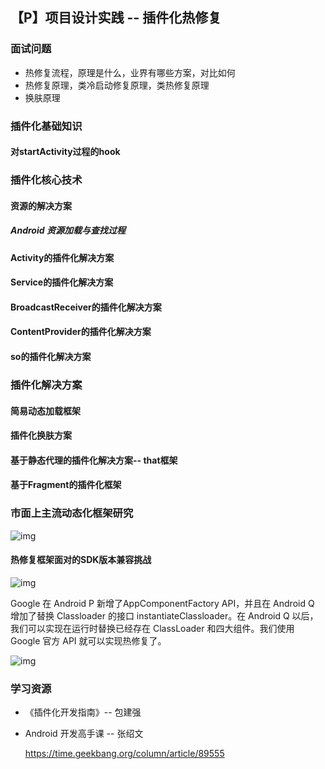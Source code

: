 ## 【P】项目设计实践 -- 插件化热修复



### 面试问题

- 热修复流程，原理是什么，业界有哪些方案，对比如何 
- 热修复原理，类冷启动修复原理，类热修复原理
- 换肤原理









### 插件化基础知识

####  对startActivity过程的hook







### 插件化核心技术

#### 资源的解决方案

##### Android 资源加载与查找过程









#### Activity的插件化解决方案





#### Service的插件化解决方案





#### BroadcastReceiver的插件化解决方案





#### ContentProvider的插件化解决方案





#### so的插件化解决方案



### 插件化解决方案 

#### 简易动态加载框架



#### 插件化换肤方案



#### 基于静态代理的插件化解决方案-- that框架



#### 基于Fragment的插件化框架







### 市面上主流动态化框架研究

![img](/Users/zhanghongxi/ABP-study/StudySpace/images/27f332588dae2d5f4d1a210e3e77dc73.png)



#### 热修复框架面对的SDK版本兼容挑战

![img](/Users/zhanghongxi/ABP-study/StudySpace/images/85a4abdd15b978a0f2ec2dec8d9298fa.png)

Google 在 Android P 新增了AppComponentFactory API，并且在 Android Q 增加了替换 Classloader 的接口 instantiateClassloader。在 Android Q 以后，我们可以实现在运行时替换已经存在 ClassLoader 和四大组件。我们使用 Google 官方 API 就可以实现热修复了。

![img](/Users/zhanghongxi/ABP-study/StudySpace/images/2c57e70df59f3db4ee33e96819c3ced3.png)



### 学习资源

- 《插件化开发指南》-- 包建强

- Android 开发高手课 -- 张绍文

  https://time.geekbang.org/column/article/89555